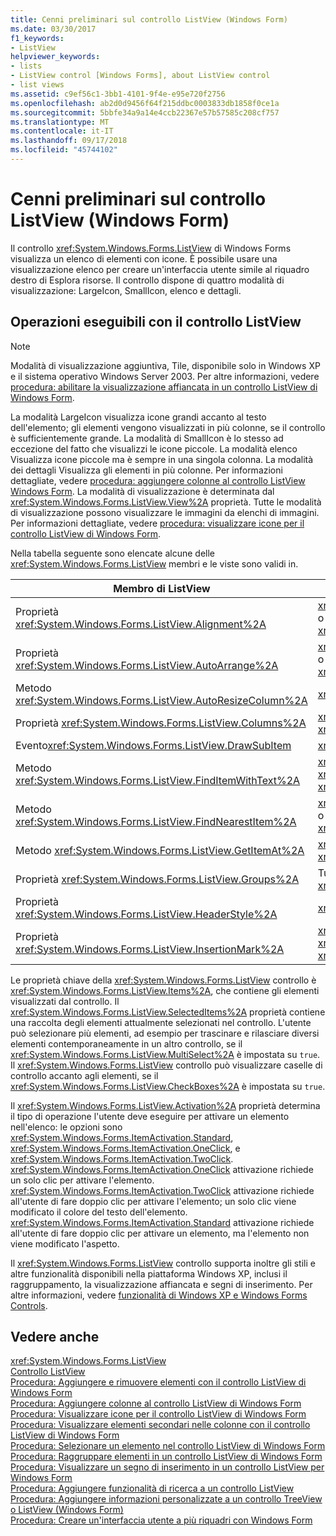 ```yaml
---
title: Cenni preliminari sul controllo ListView (Windows Form)
ms.date: 03/30/2017
f1_keywords:
- ListView
helpviewer_keywords:
- lists
- ListView control [Windows Forms], about ListView control
- list views
ms.assetid: c9ef56c1-3bb1-4101-9f4e-e95e720f2756
ms.openlocfilehash: ab2d0d9456f64f215ddbc0003833db1858f0ce1a
ms.sourcegitcommit: 5bbfe34a9a14e4ccb22367e57b57585c208cf757
ms.translationtype: MT
ms.contentlocale: it-IT
ms.lasthandoff: 09/17/2018
ms.locfileid: "45744102"
---
```

# <a name="listview-control-overview-windows-forms"></a>Cenni preliminari sul controllo ListView (Windows Form)
Il controllo <xref:System.Windows.Forms.ListView> di Windows Forms visualizza un elenco di elementi con icone. È possibile usare una visualizzazione elenco per creare un'interfaccia utente simile al riquadro destro di Esplora risorse. Il controllo dispone di quattro modalità di visualizzazione: LargeIcon, SmallIcon, elenco e dettagli.  
  
## <a name="what-you-can-do-with-the-listview-control"></a>Operazioni eseguibili con il controllo ListView  
  
> [!NOTE]
>  Modalità di visualizzazione aggiuntiva, Tile, disponibile solo in Windows XP e il sistema operativo Windows Server 2003. Per altre informazioni, vedere [procedura: abilitare la visualizzazione affiancata in un controllo ListView di Windows Form](../../../../docs/framework/winforms/controls/how-to-enable-tile-view-in-a-windows-forms-listview-control.md).  
  
 La modalità LargeIcon visualizza icone grandi accanto al testo dell'elemento; gli elementi vengono visualizzati in più colonne, se il controllo è sufficientemente grande. La modalità di SmallIcon è lo stesso ad eccezione del fatto che visualizzi le icone piccole. La modalità elenco Visualizza icone piccole ma è sempre in una singola colonna. La modalità dei dettagli Visualizza gli elementi in più colonne. Per informazioni dettagliate, vedere [procedura: aggiungere colonne al controllo ListView Windows Form](../../../../docs/framework/winforms/controls/how-to-add-columns-to-the-windows-forms-listview-control.md). La modalità di visualizzazione è determinata dal <xref:System.Windows.Forms.ListView.View%2A> proprietà. Tutte le modalità di visualizzazione possono visualizzare le immagini da elenchi di immagini. Per informazioni dettagliate, vedere [procedura: visualizzare icone per il controllo ListView di Windows Form](../../../../docs/framework/winforms/controls/how-to-display-icons-for-the-windows-forms-listview-control.md).  
  
 Nella tabella seguente sono elencate alcune delle <xref:System.Windows.Forms.ListView> membri e le viste sono validi in.  
  
|Membro di ListView|Visualizza|  
|---------------------|----------|  
|Proprietà <xref:System.Windows.Forms.ListView.Alignment%2A>|<xref:System.Windows.Forms.View.SmallIcon> o <xref:System.Windows.Forms.View.LargeIcon>|  
|Proprietà <xref:System.Windows.Forms.ListView.AutoArrange%2A>|<xref:System.Windows.Forms.View.SmallIcon> o <xref:System.Windows.Forms.View.LargeIcon>|  
|Metodo <xref:System.Windows.Forms.ListView.AutoResizeColumn%2A>|<xref:System.Windows.Forms.View.Details>|  
|Proprietà <xref:System.Windows.Forms.ListView.Columns%2A>|<xref:System.Windows.Forms.View.Details> o <xref:System.Windows.Forms.View.Tile>|  
|Evento<xref:System.Windows.Forms.ListView.DrawSubItem> |<xref:System.Windows.Forms.View.Details>|  
|Metodo <xref:System.Windows.Forms.ListView.FindItemWithText%2A>|<xref:System.Windows.Forms.View.Details>, <xref:System.Windows.Forms.View.List>o <xref:System.Windows.Forms.View.Tile>|  
|Metodo <xref:System.Windows.Forms.ListView.FindNearestItem%2A>|<xref:System.Windows.Forms.View.SmallIcon> o <xref:System.Windows.Forms.View.LargeIcon>|  
|Metodo <xref:System.Windows.Forms.ListView.GetItemAt%2A>|<xref:System.Windows.Forms.View.Details> o <xref:System.Windows.Forms.View.Tile>|  
|Proprietà <xref:System.Windows.Forms.ListView.Groups%2A>|Tutte le visualizzazioni, ad eccezione <xref:System.Windows.Forms.View.List>|  
|Proprietà <xref:System.Windows.Forms.ListView.HeaderStyle%2A>|<xref:System.Windows.Forms.View.Details>.|  
|Proprietà <xref:System.Windows.Forms.ListView.InsertionMark%2A>|<xref:System.Windows.Forms.View.LargeIcon>, <xref:System.Windows.Forms.View.SmallIcon>o <xref:System.Windows.Forms.View.Tile>|  
  
 Le proprietà chiave della <xref:System.Windows.Forms.ListView> controllo è <xref:System.Windows.Forms.ListView.Items%2A>, che contiene gli elementi visualizzati dal controllo. Il <xref:System.Windows.Forms.ListView.SelectedItems%2A> proprietà contiene una raccolta degli elementi attualmente selezionati nel controllo. L'utente può selezionare più elementi, ad esempio per trascinare e rilasciare diversi elementi contemporaneamente in un altro controllo, se il <xref:System.Windows.Forms.ListView.MultiSelect%2A> è impostata su `true`. Il <xref:System.Windows.Forms.ListView> controllo può visualizzare caselle di controllo accanto agli elementi, se il <xref:System.Windows.Forms.ListView.CheckBoxes%2A> è impostata su `true`.  
  
 Il <xref:System.Windows.Forms.ListView.Activation%2A> proprietà determina il tipo di operazione l'utente deve eseguire per attivare un elemento nell'elenco: le opzioni sono <xref:System.Windows.Forms.ItemActivation.Standard>, <xref:System.Windows.Forms.ItemActivation.OneClick>, e <xref:System.Windows.Forms.ItemActivation.TwoClick>. <xref:System.Windows.Forms.ItemActivation.OneClick> attivazione richiede un solo clic per attivare l'elemento. <xref:System.Windows.Forms.ItemActivation.TwoClick> attivazione richiede all'utente di fare doppio clic per attivare l'elemento; un solo clic viene modificato il colore del testo dell'elemento. <xref:System.Windows.Forms.ItemActivation.Standard> attivazione richiede all'utente di fare doppio clic per attivare un elemento, ma l'elemento non viene modificato l'aspetto.  
  
 Il <xref:System.Windows.Forms.ListView> controllo supporta inoltre gli stili e altre funzionalità disponibili nella piattaforma Windows XP, inclusi il raggruppamento, la visualizzazione affiancata e segni di inserimento. Per altre informazioni, vedere [funzionalità di Windows XP e Windows Forms Controls](https://msdn.microsoft.com/library/bc7fab94-fce9-4bf1-a8ad-a5837c91c3c0).  
  
## <a name="see-also"></a>Vedere anche  
 <xref:System.Windows.Forms.ListView>  
 [Controllo ListView](../../../../docs/framework/winforms/controls/listview-control-windows-forms.md)  
 [Procedura: Aggiungere e rimuovere elementi con il controllo ListView di Windows Form](../../../../docs/framework/winforms/controls/how-to-add-and-remove-items-with-the-windows-forms-listview-control.md)  
 [Procedura: Aggiungere colonne al controllo ListView di Windows Form](../../../../docs/framework/winforms/controls/how-to-add-columns-to-the-windows-forms-listview-control.md)  
 [Procedura: Visualizzare icone per il controllo ListView di Windows Form](../../../../docs/framework/winforms/controls/how-to-display-icons-for-the-windows-forms-listview-control.md)  
 [Procedura: Visualizzare elementi secondari nelle colonne con il controllo ListView di Windows Form](../../../../docs/framework/winforms/controls/how-to-display-subitems-in-columns-with-the-windows-forms-listview-control.md)  
 [Procedura: Selezionare un elemento nel controllo ListView di Windows Form](../../../../docs/framework/winforms/controls/how-to-select-an-item-in-the-windows-forms-listview-control.md)  
 [Procedura: Raggruppare elementi in un controllo ListView di Windows Form](../../../../docs/framework/winforms/controls/how-to-group-items-in-a-windows-forms-listview-control.md)  
 [Procedura: Visualizzare un segno di inserimento in un controllo ListView per Windows Form](../../../../docs/framework/winforms/controls/how-to-display-an-insertion-mark-in-a-windows-forms-listview-control.md)  
 [Procedura: Aggiungere funzionalità di ricerca a un controllo ListView](../../../../docs/framework/winforms/controls/how-to-add-search-capabilities-to-a-listview-control.md)  
 [Procedura: Aggiungere informazioni personalizzate a un controllo TreeView o ListView (Windows Form)](../../../../docs/framework/winforms/controls/add-custom-information-to-a-treeview-or-listview-control-wf.md)  
 [Procedura: Creare un'interfaccia utente a più riquadri con Windows Form](../../../../docs/framework/winforms/controls/how-to-create-a-multipane-user-interface-with-windows-forms.md)
